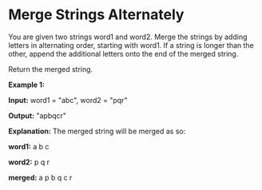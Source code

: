 # Merge Strings Alternately

You are given two strings word1 and word2. Merge the strings by adding letters in alternating order, starting with word1. 
If a string is longer than the other, append the additional letters onto the end of the merged string.

Return the merged string.


__Example 1:__

__Input:__ word1 = "abc", word2 = "pqr"

__Output:__ "apbqcr"

__Explanation:__ The merged string will be merged as so:

__word1:__  a   b   c

__word2:__    p   q   r

__merged:__ a p b q c r
